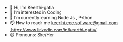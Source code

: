 - 👋 Hi, I’m Keerthi-gatla
- 👀 I’m interested in Coding
- 🌱 I’m currently learning Node Js , Python
- 📫 How to reach me keerthi.ece.software@gmail.com ,https://www.linkedin.com/in/keerthi-gatla/
- 😄 Pronouns: She/Her


<!---
Keerthi-gatla/Keerthi-gatla is a ✨ special ✨ repository because its `README.md` (this file) appears on your GitHub profile.
You can click the Preview link to take a look at your changes.
--->
